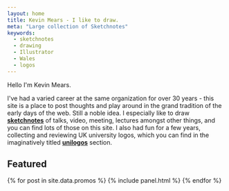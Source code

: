 ```yaml
---
layout: home
title: Kevin Mears - I like to draw.
meta: "Large collection of Sketchnotes"
keywords:
  - sketchnotes
  - drawing
  - Illustrator
  - Wales
  - logos
---
```


Hello I'm Kevin Mears.

I've had a varied career at the same organization for over 30 years - this site is a place to post thoughts and play around in the grand tradition of the early days of the web. Still a noble idea. I especially like to draw **[sketchnotes][sketch]** of talks, video, meeting, lectures amongst other things, and you can find lots of those on this site. I also had fun for a few years, collecting and reviewing UK university logos, which you can find in the imaginatively titled **[unilogos][logos]** section.

## Featured

<section>
    {% for post in site.data.promos %}
      {% include panel.html %}
    {% endfor %}
</section>

[sketch]: /sketchnotes
[logos]: /unilogos
[films]: /watched